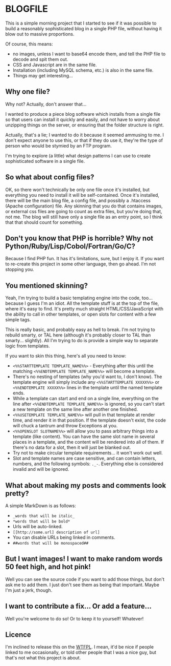 BLOGFILE
========

This is a simple morning project that I started to see if it was possible to build
a reasonably sophisticated blog in a single PHP file, without having it blow out
to massive proportions.

Of course, this means:
* no images, unless I want to base64 encode them, and tell the PHP file to decode
  and spit them out.
* CSS and Javascript are in the same file.
* Installation (including MySQL schema, etc.) is also in the same file.
* Things may get interesting...

Why one file?
-------------

Why not? Actually, don't answer that...

I wanted to produce a piece blog software which installs from a single file so that
users can install it quickly and easily, and not have to worry about unzipping things
on the server, or ensuring that the folder structure is right.

Actually, that's a lie; I wanted to do it because it seemed ammusing to me. I don't
expect anyone to use this, or that if they do use it, they're the type of person
who would be stymied by an FTP program.

I'm trying to explore (a little) what design patterns I can use to create sophisticated
software in a single file.

So what about config files?
---------------------------

OK, so there won't technically be only one file once it's installed, but everything
you need to install it will be self-contained. Once it's installed, there will be
the main blog file, a config file, and possibly a .htaccess (Apache configuration)
file. Any skinning that you do that contains images, or external css files are going
to count as extra files, but you're doing that, not me. The blog will still have
only a single file as an entry point, so I think that that should count for something.

Don't you know that PHP is horrible? Why not Python/Ruby/Lisp/Cobol/Fortran/Go/C?
---------------------------------------------------------------------------------

Because I find PHP fun. It has it's limitations, sure, but I enjoy it. If you want
to re-create this project in some other language, then go ahead. I'm not stopping
you.

You mentioned skinning?
-----------------------

Yeah, I'm trying to build a basic templating engine into the code, too... because
I guess I'm an idiot. All the template stuff is at the top of the file, where it's
easy to find. It's pretty much straight HTML/CSS/JavaScript with the ability to
call in other templates, or open slots for content with a few simple tags.

This is really basic, and probably easy as hell to break. I'm not trying to rebuild
smarty, or TAL here (although it's probably closer to TAL than smarty... slightly).
All I'm trying to do is provide a simple way to separate logic from templates.

If you want to skin this thing, here's all you need to know:
* `<%%STARTTEMPLATE TEMPLATE_NAME%%>` - Everything after this until the matching
  `<%%ENDTEMPLATE TEMPLATE_NAME%%>` will become a template.
* There's no nesting of templates (why you'd want to, I don't know). The template
  engine will simply include any `<%%STARTTEMPLATE XXXXX%%>` or `<%%ENDTEMPLATE XXXXX%%>`
  lines in the template until the named template ends.
* While a template can start and end on a single line, everything on the line after
  `<%%ENDTEMPLATE TEMPLATE_NAME%%>` is ignored, so you can't start a new template
  on the same line after another one finished.
* `<%%USETEMPLATE TEMPLATE_NAME%%>` will pull in that template at render time, and
  render it in that position. If the template doesn't exist, the code will chuck
  a tantrum and throw Exceptions at you.
* `<%%OPENSLOT SLOTNAME%%>` will allow you to pass arbitrary things into a template
  (like content). You can have the same slot name in several places in a template,
  and the content will be rendered into all of them. If there's no data for a slot,
  then it will just be blanked out.
* Try not to make circular template requirements... it won't work out well.
* Slot and template names are case sensitive, and can contain letters, numbers,
  and the following symbols: `._-`. Everything else is considered invalid and will
  be ignored.

What about making my posts and comments look pretty?
----------------------------------------------------

A simple MarkDown is as follows:
* `_words that will be italic_`
* `*words that will be bold*`
* Urls will be auto-linked.
* `[[http://some.url] description of url]`
* You can disable URLs being linked in comments.
* `##words that will be monospaced##`

But I want images! I want to make random words 50 feet high, and hot pink!
--------------------------------------------------------------------------

Well you can see the source code if you want to add those things, but don't ask
me to add them. I just don't see them as being that important. Maybe I'm just a
jerk, though.



I want to contribute a fix... Or add a feature...
-------------------------------------------------

Well you're welcome to do so! Or to keep it to yourself! Whatever!

Licence
-------

I'm inclined to release this on the [WTFPL](http://sam.zoy.org/wtfpl/). I mean,
it'd be nice if people linked to me occasionally, or told other people that I was
a nice guy, but that's not what this project is about.